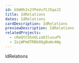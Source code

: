 ```yaml
---
id: bSW0h2x2YPeVufCJ5qaJ2
title: IdRelations
dates: IdRelations
cardDescription: IdRelations
previewDescription: IdRelations
relatedProjects:
  - cReQtCShnOLza83lusuP5
  - ZajWPmOTRBb0QgBuWv4Wg
---
```

IdRelations
